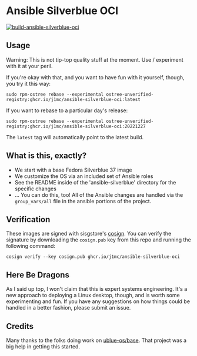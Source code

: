 # Ansible Silverblue OCI 

[![build-ansible-silverblue-oci](https://github.com/j1mc/ansible-silverblue-oci/actions/workflows/build.yml/badge.svg)](https://github.com/j1mc/ansible-silverblue-oci/actions/workflows/build.yml)

## Usage

Warning: This is not tip-top quality stuff at the moment. Use / experiment with it at your peril.

If you're okay with that, and you want to have fun with it yourself, though, you try it this way:

    sudo rpm-ostree rebase --experimental ostree-unverified-registry:ghcr.io/j1mc/ansible-silverblue-oci:latest
    
If you want to rebase to a particular day's release:
  
    sudo rpm-ostree rebase --experimental ostree-unverified-registry:ghcr.io/j1mc/ansible-silverblue-oci:20221227 

The `latest` tag will automatically point to the latest build. 

## What is this, exactly?

- We start with a base Fedora Silverblue 37 image
- We customize the OS via an included set of Ansible roles
- See the README inside of the 'ansible-silverblue' directory for the specific changes
- ... You can do this, too! All of the Ansible changes are handled via the `group_vars/all` file
  in the ansible portions of the project.

## Verification

These images are signed with sisgstore's [cosign](https://docs.sigstore.dev/cosign/overview/). You
can verify the signature by downloading the `cosign.pub` key from this repo and running the
following command:

    cosign verify --key cosign.pub ghcr.io/j1mc/ansible-silverblue-oci

## Here Be Dragons

As I said up top, I won't claim that this is expert systems engineering. It's a new approach to
deploying a Linux desktop, though, and is worth some experimenting and fun. If you have any
suggestions on how things could be handled in a better fashion, please submit an issue.

## Credits

Many thanks to the folks doing work on [ublue-os/base](https://github.com/ublue-os/base). That
project was a big help in getting this started.


